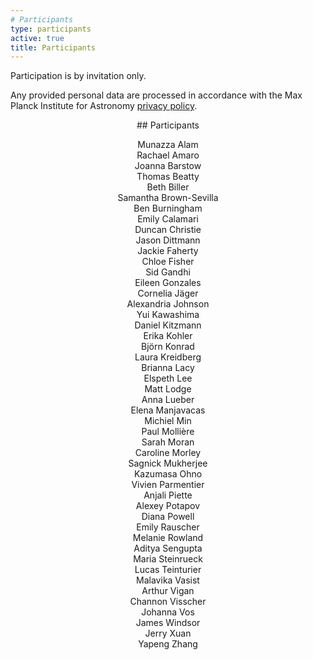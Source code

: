 ```yaml
---
# Participants
type: participants
active: true
title: Participants
---
```



Participation is by invitation only.

<i class="fa-solid fa-file-shield"></i>
Any provided personal data are processed in accordance with the
Max Planck Institute for Astronomy [privacy policy](http://www.mpia.de/privacy-policy).

<center>
## <i class="fa-solid fa-people-group"></i> Participants

Munazza Alam<br>
Rachael Amaro<br>
Joanna Barstow<br>
Thomas Beatty<br>
Beth Biller<br>
Samantha Brown-Sevilla<br>
Ben  Burningham<br>
Emily Calamari<br>
Duncan Christie<br>
Jason Dittmann<br>
Jackie Faherty<br>
Chloe Fisher<br>
Sid Gandhi<br>
Eileen Gonzales<br>
Cornelia Jäger<br>
Alexandria Johnson<br>
Yui Kawashima<br>
Daniel Kitzmann<br>
Erika Kohler<br>
Björn Konrad<br>
Laura Kreidberg<br>
Brianna Lacy<br>
Elspeth Lee<br>
Matt Lodge<br>
Anna Lueber<br>
Elena Manjavacas<br>
Michiel Min<br>
Paul Mollière<br>
Sarah Moran<br>
Caroline Morley<br>
Sagnick Mukherjee<br>
Kazumasa Ohno<br>
Vivien Parmentier<br>
Anjali Piette<br>
Alexey Potapov<br>
Diana Powell<br>
Emily Rauscher<br>
Melanie Rowland<br>
Aditya Sengupta<br>
Maria Steinrueck<br>
Lucas Teinturier<br>
Malavika Vasist<br>
Arthur Vigan<br>
Channon Visscher<br>
Johanna Vos<br>
James Windsor<br>
Jerry Xuan<br>
Yapeng Zhang
</center>
